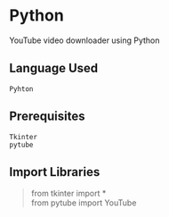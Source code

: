 # Python
YouTube video downloader using Python

## Language Used
`Pyhton`

## Prerequisites
`Tkinter` <br>
`pytube`

## Import Libraries
> from tkinter import * <br>
> from pytube import YouTube
